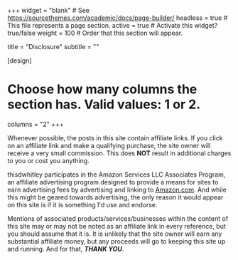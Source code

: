 +++
widget = "blank"  # See https://sourcethemes.com/academic/docs/page-builder/
headless = true  # This file represents a page section.
active = true  # Activate this widget? true/false
weight = 100  # Order that this section will appear.

title = "Disclosure"
subtitle = ""

[design]
  # Choose how many columns the section has. Valid values: 1 or 2.
  columns = "2"
+++

Whenever possible, the posts in this site contain affiliate links.  If you click
on an affiliate link and make a qualifying purchase, the site owner will receive
a very small commission.  This does **NOT** result in additional charges to you
or cost you anything.  

thisdwhitley participates in the Amazon Services LLC Associates Program, an
affiliate advertising program designed to provide a means for sites to earn
advertising fees by advertising and linking to
[Amazon.com](https://amzn.to/2CWd3xc).  And while this might be geared towards
advertising, the only reason it would appear on this site is if it is something
I'd use and endorse.

Mentions of associated products/services/businesses within the content of this
site may or may not be noted as an affiliate link in every reference, but you
should assume that it is.  It is unlikely that the site owner will earn any
substantial affiliate money, but any proceeds will go to keeping this site up
and running.  And for that, ***THANK YOU***.
